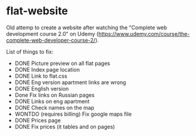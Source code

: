 # flat-website
Old attemp to create a website after watching the "Complete web development course 2.0" on Udemy (https://www.udemy.com/course/the-complete-web-developer-course-2/).

List of things to fix:
- DONE Picture preview on all flat pages
- DONE Index page location
- DONE Link to flat.css
- DONE Eng version apartment links are wrong
- DONE English version
- Done Fix links on Russian pages 
- DONE Links on eng apartment
- DONE Check names on the map
- WONTDO (requires billing) Fix google maps file
- DONE Prices page
- DONE Fix prices (it tables and on pages)


